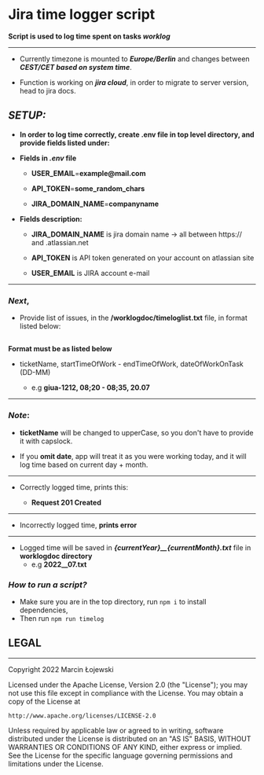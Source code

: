 Jira time logger script
=======================

**Script is used to log time spent on tasks *worklog***
***

* Currently timezone is mounted to ***Europe/Berlin*** and changes between ***CEST/CET based on system time***.

* Function is working on ***jira cloud***, in order to migrate to server version, head to jira docs.

## ***SETUP:***

* **In order to log time correctly, create .env file in top level directory, and provide fields listed under:**

* **Fields in *.env* file**

  * **USER\_EMAIL**=**example\@mail.com**

  * **API\_TOKEN**=**some\_random\_chars**

  * **JIRA\_DOMAIN\_NAME**=**companyname**

* **Fields description:**

  * **JIRA\_DOMAIN\_NAME** is jira domain name -> all between https:// and .atlassian.net

  * **API\_TOKEN** is API token generated on your account on atlassian site

  * **USER\_EMAIL** is JIRA account e-mail
      
***
### ***Next***, 
* Provide list of issues, in the **/worklogdoc/timeloglist.txt** file, in format listed below:
##
**Format must be as listed below**

* ticketName, startTimeOfWork - endTimeOfWork, dateOfWorkOnTask (DD-MM)

  * e.g **giua-1212, 08;20 - 08;35, 20.07**

***
### ***Note***:
* **ticketName** will be changed to upperCase, so you don\'t have to provide it with capslock.

* If you **omit date**, app will treat it as you were working today, and it will log time based on current day + month.
*** 
* Correctly logged time, prints this:

    * **Request 201 Created**
***
* Incorrectly logged time, **prints error**
***
* Logged time will be saved in ***{currentYear}__{currentMonth}.txt*** file in **worklogdoc directory**
    * e.g **2022__07.txt**

### ***How to run a script?***

* Make sure you are in the top directory, run `npm i` to install dependencies,
* Then run `npm run timelog`

## LEGAL
***
Copyright 2022 Marcin Łojewski

Licensed under the Apache License, Version 2.0 (the "License");
you may not use this file except in compliance with the License.
You may obtain a copy of the License at

    http://www.apache.org/licenses/LICENSE-2.0

Unless required by applicable law or agreed to in writing, software
distributed under the License is distributed on an "AS IS" BASIS,
WITHOUT WARRANTIES OR CONDITIONS OF ANY KIND, either express or implied.
See the License for the specific language governing permissions and
limitations under the License.
